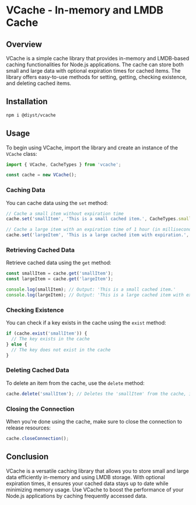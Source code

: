 # VCache - In-memory and LMDB Cache

## Overview

VCache is a simple cache library that provides in-memory and LMDB-based caching functionalities for Node.js applications. The cache can store both small and large data with optional expiration times for cached items. The library offers easy-to-use methods for setting, getting, checking existence, and deleting cached items.

## Installation

```bash
npm i @diyst/vcache
```

## Usage

To begin using VCache, import the library and create an instance of the `VCache` class:

```javascript
import { VCache, CacheTypes } from 'vcache';

const cache = new VCache();
```

### Caching Data

You can cache data using the `set` method:

```javascript
// Cache a small item without expiration time
cache.set('smallItem', 'This is a small cached item.', CacheTypes.small);

// Cache a large item with an expiration time of 1 hour (in milliseconds)
cache.set('largeItem', 'This is a large cached item with expiration.', CacheTypes.large, 3600000);
```

### Retrieving Cached Data

Retrieve cached data using the `get` method:

```javascript
const smallItem = cache.get('smallItem');
const largeItem = cache.get('largeItem');

console.log(smallItem); // Output: 'This is a small cached item.'
console.log(largeItem); // Output: 'This is a large cached item with expiration.'
```

### Checking Existence

You can check if a key exists in the cache using the `exist` method:

```javascript
if (cache.exist('smallItem')) {
  // The key exists in the cache
} else {
  // The key does not exist in the cache
}
```

### Deleting Cached Data

To delete an item from the cache, use the `delete` method:

```javascript
cache.delete('smallItem'); // Deletes the 'smallItem' from the cache, if it exists.
```

### Closing the Connection

When you're done using the cache, make sure to close the connection to release resources:

```javascript
cache.closeConnection();
```

## Conclusion

VCache is a versatile caching library that allows you to store small and large data efficiently in-memory and using LMDB storage. With optional expiration times, it ensures your cached data stays up to date while minimizing memory usage. Use VCache to boost the performance of your Node.js applications by caching frequently accessed data.
